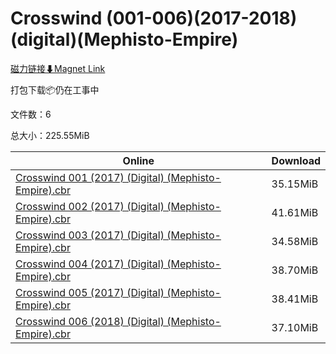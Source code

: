 # Crosswind (001-006)(2017-2018)(digital)(Mephisto-Empire)

[磁力链接⬇Magnet Link](magnet:?xt=urn:btih:97944f18fa09f37c2080e2e8946598c2c05e40a5&dn=Crosswind%20%28001-006%29%282017-2018%29%28digital%29%28Mephisto-Empire%29)

打包下载📦仍在工事中

文件数：6

总大小：225.55MiB

Online | Download
--- | ---
[Crosswind 001 (2017) (Digital) (Mephisto-Empire).cbr](https://github.com/alicewish/markdown/blob/master/comic/Crosswind-001-2017-Digital-Mephisto-Empire-cbr.md) | 35.15MiB
[Crosswind 002 (2017) (Digital) (Mephisto-Empire).cbr](https://github.com/alicewish/markdown/blob/master/comic/Crosswind-002-2017-Digital-Mephisto-Empire-cbr.md) | 41.61MiB
[Crosswind 003 (2017) (Digital) (Mephisto-Empire).cbr](https://github.com/alicewish/markdown/blob/master/comic/Crosswind-003-2017-Digital-Mephisto-Empire-cbr.md) | 34.58MiB
[Crosswind 004 (2017) (Digital) (Mephisto-Empire).cbr](https://github.com/alicewish/markdown/blob/master/comic/Crosswind-004-2017-Digital-Mephisto-Empire-cbr.md) | 38.70MiB
[Crosswind 005 (2017) (Digital) (Mephisto-Empire).cbr](https://github.com/alicewish/markdown/blob/master/comic/Crosswind-005-2017-Digital-Mephisto-Empire-cbr.md) | 38.41MiB
[Crosswind 006 (2018) (Digital) (Mephisto-Empire).cbr](https://github.com/alicewish/markdown/blob/master/comic/Crosswind-006-2018-Digital-Mephisto-Empire-cbr.md) | 37.10MiB